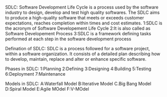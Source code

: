 SDLC:
Software Development Life Cycle is a process used by the software industry to design, develop and test high quality softwares. The SDLC aims to produce a high-quality software that meets or exceeds customer expectations, reaches completion within times and cost estimates.
1:SDLC is the acronym of Software Developement Life Cycle
2:It is also called as Software Developement Process
3:SDLC is a framework defining tasks performed at each step in the software development process

Defination of SDLC:
SDLC is a process followed for a software project, within a software organization. It consists of a detailed plan describing how to develop, maintain, replace and alter or enhance specific software.

Phases in SDLC:
1:Planning
2:Defining
3:Designing
4:Building
5:Testing
6:Deployment
7:Maintenance

Models in SDLC:
A:Waterfall Model
B:Iterative Model
C.Big Bang Model
D:Spiral Model
E:Agile MOdel
F:V-MOdel


